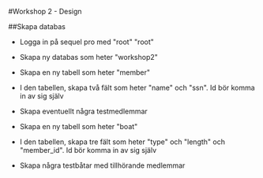 #Workshop 2 - Design

##Skapa databas
* Logga in på sequel pro med "root" "root"
* Skapa ny databas som heter "workshop2"
* Skapa en ny tabell som heter "member"
* I den tabellen, skapa två fält som heter "name" och "ssn". Id bör komma in av sig själv
* Skapa eventuellt några testmedlemmar

* Skapa en ny tabell som heter "boat"
* I den tabellen, skapa tre fält som heter "type" och "length" och "member_id". Id bör komma in av sig själv
* Skapa några testbåtar med tillhörande medlemmar